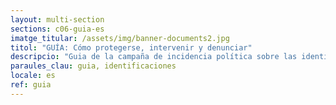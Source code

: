 ```yaml
---
layout: multi-section
sections: c06-guia-es
imatge_titular: /assets/img/banner-documents2.jpg
titol: "GUÍA: Cómo protegerse, intervenir y denunciar"
descripcio: "Guia de la campaña de incidencia política sobre las identificaciones policiales por perfil étnico"
paraules_clau: guia, identificaciones
locale: es
ref: guia
---
```


